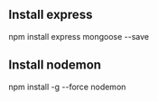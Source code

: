 ## Install express
npm install express mongoose --save

## Install nodemon

npm install -g --force nodemon
